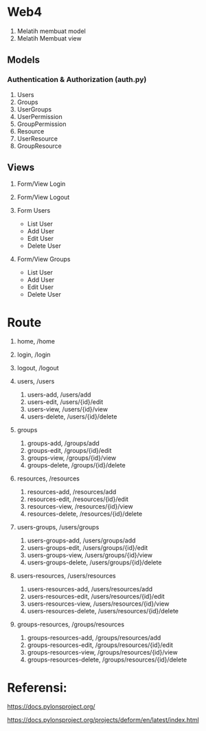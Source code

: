 # Web4

1. Melatih membuat model
2. Melatih Membuat view

## Models 
### Authentication & Authorization (auth.py)
1. Users
2. Groups
3. UserGroups
4. UserPermission
5. GroupPermission
6. Resource
7. UserResource
8. GroupResource

## Views

1. Form/View Login
2. Form/View Logout
3. Form Users
  
     * List User
     * Add User
     * Edit User
     * Delete User

4. Form/View Groups
     * List User
     * Add User
     * Edit User
     * Delete User
  
# Route
1. home, /home
2. login, /login
3. logout, /logout
4. users, /users
   1. users-add, /users/add
   2. users-edit, /users/{id}/edit
   3. users-view, /users/{id}/view
   4. users-delete, /users/{id}/delete
5. groups 
   1. groups-add, /groups/add
   2. groups-edit, /groups/{id}/edit
   3. groups-view, /groups/{id}/view
   4. groups-delete, /groups/{id}/delete
6. resources, /resources
   1. resources-add, /resources/add
   2. resources-edit, /resources/{id}/edit
   3. resources-view, /resources/{id}/view
   4. resources-delete, /resources/{id}/delete
   
7. users-groups, /users/groups
   1. users-groups-add, /users/groups/add
   2.  users-groups-edit, /users/groups/{id}/edit
   3.  users-groups-view, /users/groups/{id}/view
   4.  users-groups-delete, /users/groups/{id}/delete

8. users-resources, /users/resources
   1. users-resources-add, /users/resources/add
   2. users-resources-edit, /users/resources/{id}/edit
   3. users-resources-view, /users/resources/{id}/view
   4. users-resources-delete, /users/resources/{id}/delete
    
9. groups-resources, /groups/resources
    1.  groups-resources-add, /groups/resources/add
    2.  groups-resources-edit, /groups/resources/{id}/edit
    3.  groups-resources-view, /groups/resources/{id}/view
    4.  groups-resources-delete, /groups/resources/{id}/delete
   
# Referensi:

https://docs.pylonsproject.org/

https://docs.pylonsproject.org/projects/deform/en/latest/index.html
